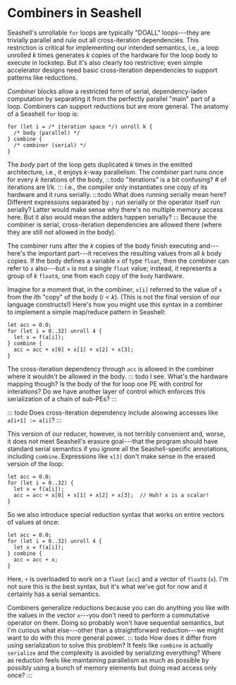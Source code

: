 Combiners in Seashell
=====================

Seashell's unrollable `for` loops are typically "DOALL" loops---they are trivially parallel and rule out all cross-iteration dependencies.
This restriction is critical for implementing our intended semantics, i.e., a loop unrolled $k$ times generates $k$ copies of the hardware for the loop body to execute in lockstep.
But it's also clearly too restrictive; even simple accelerator designs need basic cross-iteration dependencies to support patterns like reductions.

*Combiner* blocks allow a restricted form of serial, dependency-laden computation by separating it from the perfectly parallel "main" part of a loop.
Combiners can support reductions but are more general.
The anatomy of a Seashell `for` loop is:

    for (let i = /* iteration space */) unroll k {
      /* body (parallel) */
    } combine {
      /* combiner (serial) */
    }

The *body* part of the loop gets duplicated $k$ times in the emitted architecture, i.e., it enjoys $k$-way parallelism.
The *combiner* part runs once for every $k$ iterations of the body,
:::todo
"iterations" is a bit confusing? # of iterations are I/k.
:::
i.e., the compiler only instantiates one copy of its hardware and it runs serially.
:::todo
What does running serially mean here? Different expressions separated by `;` run serially or the operator itself run serially? Latter would make sense why there's no multiple memory access here. But it also would mean the adders happen serially?
:::
Because the combiner is serial, cross-iteration dependencies are allowed there (where they are still *not* allowed in the body).

The combiner runs after the $k$ copies of the body finish executing and---here's the important part---it receives the resulting values from all $k$ body copies.
If the body defines a variable `x` of type `float`, then the combiner can refer to `x` also---but `x` is not a single `float` value; instead, it represents a group of $k$ `float`s, one from each copy of the `body` hardware.

Imagine for a moment that, in the combiner, `x[i]` referred to the value of `x` from the $i$th "copy" of the body ($i < k$).
(This is not the final version of our language constructs!)
Here's how you might use this syntax in a combiner to implement a simple map/reduce pattern in Seashell:

    let acc = 0.0;
    for (let i = 0..32) unroll 4 {
      let x = f(a[i]);
    } combine {
      acc = acc + x[0] + x[1] + x[2] + x[3];
    }

The cross-iteration dependency through `acc` is allowed in the combiner where it wouldn't be allowed in the body.
::: todo
I see. What's the hardware mapping though? Is the body of the for loop one PE with control for interations? Do we have another layer of control which enforces this serialization of a chain of sub-PEs?
:::

::: todo Does cross-iteration dependency include aloowing accesses like `a[i+1] := a[i]`?
:::

This version of our reducer, however, is not terribly convenient and, worse, it does not meet Seashell's erasure goal---that the program should have standard serial semantics if you ignore all the Seashell-specific annotations, including `combine`.
Expressions like `x[3]` don't make sense in the erased version of the loop:

    let acc = 0.0;
    for (let i = 0..32) {
      let x = f(a[i]);
      acc = acc + x[0] + x[1] + x[2] + x[3];  // Huh? x is a scalar!
    }

So we also introduce special reduction syntax that works on entire vectors of values at once:

    let acc = 0.0;
    for (let i = 0..32) unroll 4 {
      let x = f(a[i]);
    } combine {
      acc = acc + x;
    }

Here, `+` is overloaded to work on a `float` (`acc`) and a vector of `float`s (`x`).
I'm not sure this is the best syntax, but it's what we've got for now and it certainly has a serial semantics.

Combiners generalize reductions because you can do anything you like with the values in the vector `x`---you don't need to perform a commutative operator on them. Doing so probably won't have sequential semantics, but I'm curious what else---other than a straightforward reduction---we might want to do with this more general power.
::: todo
How does it differ from using serialization to solve this problem? It feels like `combine` is actually `serialize` and the complexity is avoided by serializing everything? Where as reduction feels like maintaining parallelism as much as possible by possibly using a bunch of memory elements but doing read access only once?
:::
